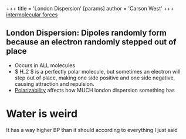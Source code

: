+++
 title = 'London Dispersion'
[params]
	author = 'Carson West'
+++
[intermolecular forces](./../intermolecular-forces/)

## London Dispersion: Dipoles randomly form because an electron randomly stepped out of place
- Occurs in ALL molecules
-  $ H_2 $  is a perfectly polar molecule, but sometimes an electron will step out of place, making one side positive and one side negative, causing attraction and repulsion.
- [Polarizability](./../polarizability/) affects how MUCH london dispersion something has
# Water is weird
It has a way higher BP than it should according to everything I just said